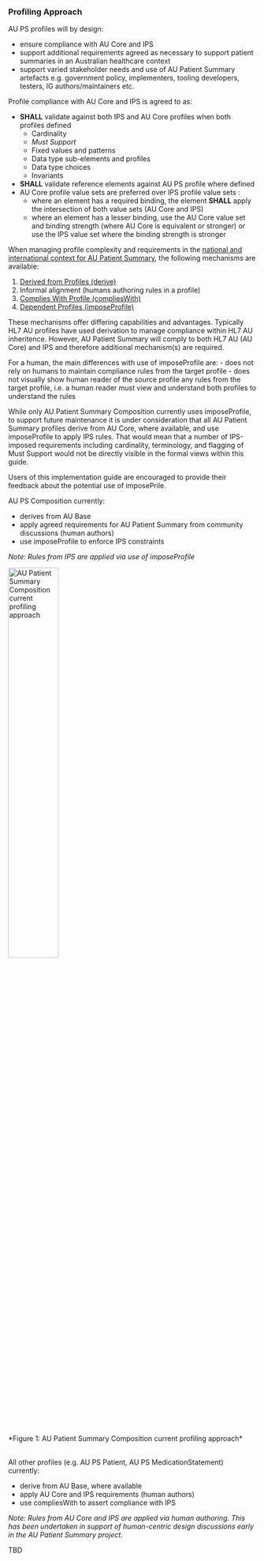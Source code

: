 ### Profiling Approach
AU PS profiles will by design:
* ensure compliance with AU Core and IPS
* support additional requirements agreed as necessary to support patient summaries in an Australian healthcare context
* support varied stakeholder needs and use of AU Patient Summary artefacts e.g. government policy, implementers, tooling developers, testers, IG authors/maintainers etc.

 Profile compliance with AU Core and IPS is agreed to as:
* **SHALL** validate against both IPS and AU Core profiles when both profiles defined
   - Cardinality
   - *Must Support*
   - Fixed values and patterns
   - Data type sub-elements and profiles
   - Data type choices
   - Invariants
* **SHALL** validate reference elements against AU PS profile where defined
* AU Core profile value sets are preferred over IPS profile value sets :
   - where an element has a required binding, the element **SHALL** apply the intersection of both value sets (AU Core and IPS)
   - where an element has a lesser binding, use the AU Core value set and binding strength (where AU Core is equivalent or stronger) or use the IPS value set where the binding strength is stronger

When managing profile complexity and requirements in the [national and international context for AU Patient Summary](relationship.html#relationship-to-aucdi-and-other-igs), the following mechanisms are available:
1. [Derived from Profiles (derive)](https://build.fhir.org/structuredefinition-definitions.html#StructureDefinition.baseDefinition)
1. Informal alignment (humans authoring rules in a profile)
1. [Complies With Profile (compliesWith)](https://hl7.org/fhir/extensions/StructureDefinition-structuredefinition-compliesWithProfile.html)
1. [Dependent Profiles (imposeProfile)](https://hl7.org/fhir/extensions/StructureDefinition-structuredefinition-imposeProfile.html)

These mechanisms offer differing capabilities and advantages. Typically HL7 AU profiles have used derivation to manage compliance within HL7 AU inheritence. However, AU Patient Summary will comply to both HL7 AU (AU Core) and IPS and therefore additional mechanism(s) are required.

<div class="stu-note" markdown="1">
For a human, the main differences with use of imposeProfile are:
- does not rely on humans to maintain compliance rules from the target profile
- does not visually show human reader of the source profile any rules from the target profile, i.e. a human reader must view and understand both profiles to understand the rules

While only AU Patient Summary Composition currently uses imposeProfile, to support future maintenance it is under consideration that all AU Patient Summary profiles derive from AU Core, where available, and use imposeProfile to apply IPS rules. That would mean that a number of IPS-imposed requirements including cardinality, terminology, and flagging of Must Support would not be directly visible in the formal views within this guide.

Users of this implementation guide are encouraged to provide their feedback about the potential use of imposePrile.
</div><!-- stu-note -->



AU PS Composition currently:
* derives from AU Base
* apply agreed requirements for AU Patient Summary from community discussions (human authors)
* use imposeProfile to enforce IPS constraints

*Note: Rules from IPS are applied via use of imposeProfile*

<div> 
    <img src="aupscomp-current.png" alt="AU Patient Summary Composition current profiling approach" style="width:45%"/>
  </div>
*Figure 1: AU Patient Summary Composition current profiling approach*
<br/><br/>

All other profiles (e.g. AU PS Patient, AU PS MedicationStatement) currently:
* derive from AU Base, where available
* apply AU Core and IPS requirements (human authors)
* use compliesWith to assert compliance with IPS

*Note: Rules from AU Core and IPS are applied via human authoring. This has been undertaken in support of human-centric design discussions early in the AU Patient Summary project.*

TBD
